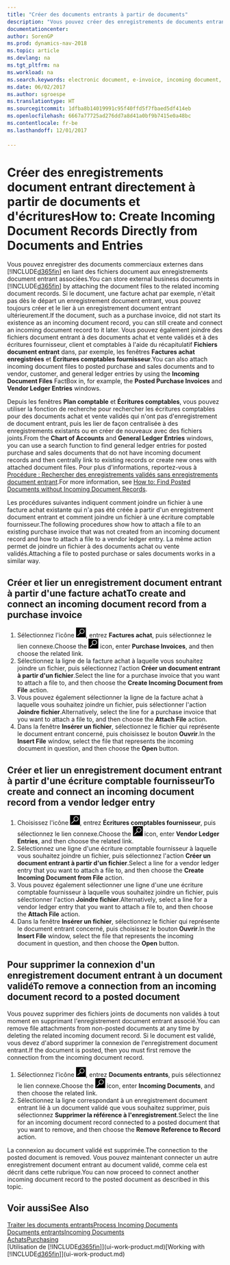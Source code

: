 ```yaml
---
title: "Créer des documents entrants à partir de documents"
description: "Vous pouvez créer des enregistrements de documents entrants, tels que des factures électroniques, et gérer des tâches OCR, du commerce électronique, et de l'échange de documents."
documentationcenter: 
author: SorenGP
ms.prod: dynamics-nav-2018
ms.topic: article
ms.devlang: na
ms.tgt_pltfrm: na
ms.workload: na
ms.search.keywords: electronic document, e-invoice, incoming document, OCR, ecommerce, document exchange, import invoice
ms.date: 06/02/2017
ms.author: sgroespe
ms.translationtype: HT
ms.sourcegitcommit: 1dfba8b14019991c95f40ffd5f7fbaed5df414eb
ms.openlocfilehash: 6667a77725ad276dd7a8d41a0bf9b7415e0a48bc
ms.contentlocale: fr-be
ms.lasthandoff: 12/01/2017

---
```

# <a name="how-to-create-incoming-document-records-directly-from-documents-and-entries"></a><span data-ttu-id="b5be7-103">Créer des enregistrements document entrant directement à partir de documents et d'écritures</span><span class="sxs-lookup"><span data-stu-id="b5be7-103">How to: Create Incoming Document Records Directly from Documents and Entries</span></span>
<span data-ttu-id="b5be7-104">Vous pouvez enregistrer des documents commerciaux externes dans [!INCLUDE[d365fin](includes/d365fin_md.md)] en liant des fichiers document aux enregistrements document entrant associées.</span><span class="sxs-lookup"><span data-stu-id="b5be7-104">You can store external business documents in [!INCLUDE[d365fin](includes/d365fin_md.md)] by attaching the document files to the related incoming document records.</span></span> <span data-ttu-id="b5be7-105">Si le document, une facture achat par exemple, n'était pas dès le départ un enregistrement document entrant, vous pouvez toujours créer et le lier à un enregistrement document entrant ultérieurement.</span><span class="sxs-lookup"><span data-stu-id="b5be7-105">If the document, such as a purchase invoice, did not start its existence as an incoming document record, you can still create and connect an incoming document record to it later.</span></span> <span data-ttu-id="b5be7-106">Vous pouvez également joindre des fichiers document entrant à des documents achat et vente validés et à des écritures fournisseur, client et comptables à l'aide du récapitulatif **Fichiers document entrant** dans, par exemple, les fenêtres **Factures achat enregistrées** et **Écritures comptables fournisseur**.</span><span class="sxs-lookup"><span data-stu-id="b5be7-106">You can also attach incoming document files to posted purchase and sales documents and to vendor, customer, and general ledger entries by using the **Incoming Document Files** FactBox in, for example, the **Posted Purchase Invoices** and **Vendor Ledger Entries** windows.</span></span>

<span data-ttu-id="b5be7-107">Depuis les fenêtres **Plan comptable** et **Écritures comptables**, vous pouvez utiliser la fonction de recherche pour rechercher les écritures comptables pour des documents achat et vente validés qui n'ont pas d'enregistrement de document entrant, puis les lier de façon centralisée à des enregistrements existants ou en créer de nouveaux avec des fichiers joints.</span><span class="sxs-lookup"><span data-stu-id="b5be7-107">From the **Chart of Accounts** and **General Ledger Entries** windows, you can use a search function to find general ledger entries for posted purchase and sales documents that do not have incoming document records and then centrally link to existing records or create new ones with attached document files.</span></span> <span data-ttu-id="b5be7-108">Pour plus d'informations, reportez-vous à [Procédure : Rechercher des enregistrements validés sans enregistrements document entrant](across-how-find-posted-documents-without-income-document-records.md).</span><span class="sxs-lookup"><span data-stu-id="b5be7-108">For more information, see [How to: Find Posted Documents without Incoming Document Records](across-how-find-posted-documents-without-income-document-records.md).</span></span>

<span data-ttu-id="b5be7-109">Les procédures suivantes indiquent comment joindre un fichier à une facture achat existante qui n'a pas été créée à partir d'un enregistrement document entrant et comment joindre un fichier à une écriture comptable fournisseur.</span><span class="sxs-lookup"><span data-stu-id="b5be7-109">The following procedures show how to attach a file to an existing purchase invoice that was not created from an incoming document record and how to attach a file to a vendor ledger entry.</span></span> <span data-ttu-id="b5be7-110">La même action permet de joindre un fichier à des documents achat ou vente validés.</span><span class="sxs-lookup"><span data-stu-id="b5be7-110">Attaching a file to posted purchase or sales documents works in a similar way.</span></span>

## <a name="to-create-and-connect-an-incoming-document-record-from-a-purchase-invoice"></a><span data-ttu-id="b5be7-111">Créer et lier un enregistrement document entrant à partir d'une facture achat</span><span class="sxs-lookup"><span data-stu-id="b5be7-111">To create and connect an incoming document record from a purchase invoice</span></span>
1. <span data-ttu-id="b5be7-112">Sélectionnez l'icône ![Page ou état pour la recherche](media/ui-search/search_small.png "icône Page ou état pour la recherche"), entrez **Factures achat**, puis sélectionnez le lien connexe.</span><span class="sxs-lookup"><span data-stu-id="b5be7-112">Choose the ![Search for Page or Report](media/ui-search/search_small.png "Search for Page or Report icon") icon, enter **Purchase Invoices**, and then choose the related link.</span></span>
2. <span data-ttu-id="b5be7-113">Sélectionnez la ligne de la facture achat à laquelle vous souhaitez joindre un fichier, puis sélectionnez l'action **Créer un document entrant à partir d'un fichier**.</span><span class="sxs-lookup"><span data-stu-id="b5be7-113">Select the line for a purchase invoice that you want to attach a file to, and then choose the **Create Incoming Document from File** action.</span></span>
3. <span data-ttu-id="b5be7-114">Vous pouvez également sélectionner la ligne de la facture achat à laquelle vous souhaitez joindre un fichier, puis sélectionner l'action **Joindre fichier**.</span><span class="sxs-lookup"><span data-stu-id="b5be7-114">Alternatively, select the line for a purchase invoice that you want to attach a file to, and then choose the **Attach File** action.</span></span>
4. <span data-ttu-id="b5be7-115">Dans la fenêtre **Insérer un fichier**, sélectionnez le fichier qui représente le document entrant concerné, puis choisissez le bouton **Ouvrir**.</span><span class="sxs-lookup"><span data-stu-id="b5be7-115">In the **Insert File** window, select the file that represents the incoming document in question, and then choose the **Open** button.</span></span>

## <a name="to-create-and-connect-an-incoming-document-record-from-a-vendor-ledger-entry"></a><span data-ttu-id="b5be7-116">Créer et lier un enregistrement document entrant à partir d'une écriture comptable fournisseur</span><span class="sxs-lookup"><span data-stu-id="b5be7-116">To create and connect an incoming document record from a vendor ledger entry</span></span>
1. <span data-ttu-id="b5be7-117">Choisissez l'icône ![Page ou état pour la recherche](media/ui-search/search_small.png "icône Page ou état pour la recherche"), entrez **Écritures comptables fournisseur**, puis sélectionnez le lien connexe.</span><span class="sxs-lookup"><span data-stu-id="b5be7-117">Choose the ![Search for Page or Report](media/ui-search/search_small.png "Search for Page or Report icon") icon, enter **Vendor Ledger Entries**, and then choose the related link.</span></span>
2. <span data-ttu-id="b5be7-118">Sélectionnez une ligne d'une écriture comptable fournisseur à laquelle vous souhaitez joindre un fichier, puis sélectionnez l'action **Créer un document entrant à partir d'un fichier**.</span><span class="sxs-lookup"><span data-stu-id="b5be7-118">Select a line for a vendor ledger entry that you want to attach a file to, and then choose the **Create Incoming Document from File** action.</span></span>
3. <span data-ttu-id="b5be7-119">Vous pouvez également sélectionner une ligne d'une une écriture comptable fournisseur à laquelle vous souhaitez joindre un fichier, puis sélectionner l'action **Joindre fichier**.</span><span class="sxs-lookup"><span data-stu-id="b5be7-119">Alternatively, select a line for a vendor ledger entry that you want to attach a file to, and then choose the **Attach File** action.</span></span>
4. <span data-ttu-id="b5be7-120">Dans la fenêtre **Insérer un fichier**, sélectionnez le fichier qui représente le document entrant concerné, puis choisissez le bouton **Ouvrir**.</span><span class="sxs-lookup"><span data-stu-id="b5be7-120">In the **Insert File** window, select the file that represents the incoming document in question, and then choose the **Open** button.</span></span>

## <a name="to-remove-a-connection-from-an-incoming-document-record-to-a-posted-document"></a><span data-ttu-id="b5be7-121">Pour supprimer la connexion d'un enregistrement document entrant à un document validé</span><span class="sxs-lookup"><span data-stu-id="b5be7-121">To remove a connection from an incoming document record to a posted document</span></span>
<span data-ttu-id="b5be7-122">Vous pouvez supprimer des fichiers joints de documents non validés à tout moment en supprimant l'enregistrement document entrant associé.</span><span class="sxs-lookup"><span data-stu-id="b5be7-122">You can remove file attachments from non-posted documents at any time by deleting the related incoming document record.</span></span> <span data-ttu-id="b5be7-123">Si le document est validé, vous devez d'abord supprimer la connexion de l'enregistrement document entrant.</span><span class="sxs-lookup"><span data-stu-id="b5be7-123">If the document is posted, then you must first remove the connection from the incoming document record.</span></span>

1. <span data-ttu-id="b5be7-124">Sélectionnez l'icône ![Page ou état pour la recherche](media/ui-search/search_small.png "Page ou état pour la recherche"), entrez **Documents entrants**, puis sélectionnez le lien connexe.</span><span class="sxs-lookup"><span data-stu-id="b5be7-124">Choose the ![Search for Page or Report](media/ui-search/search_small.png "Search for Page or Report icon") icon, enter **Incoming Documents**, and then choose the related link.</span></span>
2. <span data-ttu-id="b5be7-125">Sélectionnez la ligne correspondant à un enregistrement document entrant lié à un document validé que vous souhaitez supprimer, puis sélectionnez **Supprimer la référence à l'enregistrement**.</span><span class="sxs-lookup"><span data-stu-id="b5be7-125">Select the line for an incoming document record connected to a posted document that you want to remove, and then choose the **Remove Reference to Record** action.</span></span>

<span data-ttu-id="b5be7-126">La connexion au document validé est supprimée.</span><span class="sxs-lookup"><span data-stu-id="b5be7-126">The connection to the posted document is removed.</span></span> <span data-ttu-id="b5be7-127">Vous pouvez maintenant connecter un autre enregistrement document entrant au document validé, comme cela est décrit dans cette rubrique.</span><span class="sxs-lookup"><span data-stu-id="b5be7-127">You can now proceed to connect another incoming document record to the posted document as described in this topic.</span></span>

## <a name="see-also"></a><span data-ttu-id="b5be7-128">Voir aussi</span><span class="sxs-lookup"><span data-stu-id="b5be7-128">See Also</span></span>
[<span data-ttu-id="b5be7-129">Traiter les documents entrants</span><span class="sxs-lookup"><span data-stu-id="b5be7-129">Process Incoming Documents</span></span>](across-process-income-documents.md)  
[<span data-ttu-id="b5be7-130">Documents entrants</span><span class="sxs-lookup"><span data-stu-id="b5be7-130">Incoming Documents</span></span>](across-income-documents.md)  
[<span data-ttu-id="b5be7-131">Achats</span><span class="sxs-lookup"><span data-stu-id="b5be7-131">Purchasing</span></span>](purchasing-manage-purchasing.md)  
<span data-ttu-id="b5be7-132">[Utilisation de [!INCLUDE[d365fin](includes/d365fin_md.md)]](ui-work-product.md)</span><span class="sxs-lookup"><span data-stu-id="b5be7-132">[Working with [!INCLUDE[d365fin](includes/d365fin_md.md)]](ui-work-product.md)</span></span>

